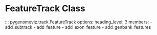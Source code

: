 # FeatureTrack Class

::: pygenomeviz.track.FeatureTrack
    options:
      heading_level: 3
      members:
        - add_subtrack
        - add_feature
        - add_exon_feature
        - add_genbank_features
